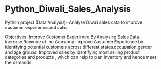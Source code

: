 # Python_Diwali_Sales_Analysis
Python project (Data Analysis)- 
Analyze Diwali sales data to improve customer experience and sales

Objectives:
Improve Customer Experience By Analysing Sales Data.
Increase Revenue of the Comapny.
Improve Customer Experience by identifying potential customers across different states,occupation,gender and age groups.
Improved sales by identifying most selling product categories and products , which can help to plan inventory and hence meet the demands.